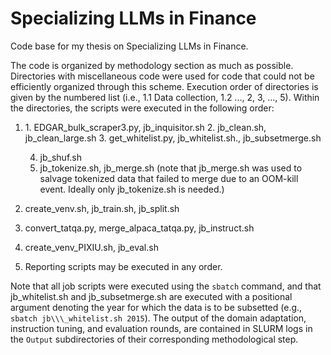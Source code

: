# Specializing LLMs in Finance

Code base for my thesis on Specializing LLMs in Finance.





The code is organized by methodology section as much as possible. Directories with miscellaneous code were used for code that could not be efficiently organized through this scheme. Execution order of directories is given by the numbered list (i.e., 1.1 Data collection, 1.2 ..., 2, 3, ..., 5). Within the directories, the scripts were executed in the following order:



1. 1\. EDGAR\_bulk\_scraper3.py, jb\_inquisitor.sh
   2. jb\_clean.sh, jb\_clean\_large.sh
   3. get\_whitelist.py, jb\_whitelist.sh., jb\_subsetmerge.sh

   4. jb\_shuf.sh
   5. jb\_tokenize.sh, jb\_merge.sh (note that jb\_merge.sh was used to salvage tokenized data that failed to merge due to an OOM-kill event. Ideally only jb\_tokenize.sh is needed.)

2. create\_venv.sh, jb\_train.sh, jb\_split.sh
3. convert\_tatqa.py, merge\_alpaca\_tatqa.py, jb\_instruct.sh
4. create\_venv\_PIXIU.sh, jb\_eval.sh
5. Reporting scripts may be executed in any order.



Note that all job scripts were executed using the `sbatch` command, and that jb\_whitelist.sh and jb\_subsetmerge.sh are executed with a positional argument denoting the year for which the data is to be subsetted (e.g., `sbatch jb\\\_whitelist.sh 2015`). The output of the domain adaptation, instruction tuning, and evaluation rounds, are contained in SLURM logs in the `Output` subdirectories of their corresponding methodological step. 





